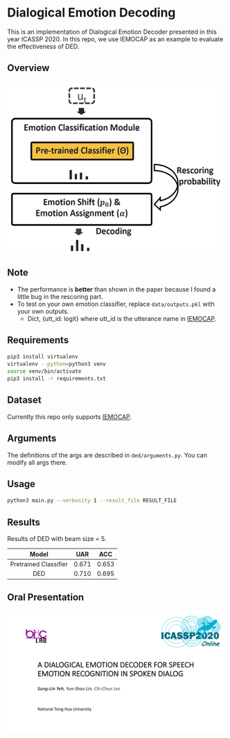 # Dialogical Emotion Decoding

This is an implementation of Dialogical Emotion Decoder presented in this year ICASSP 2020. In this repo, we use IEMOCAP as an example to 
evaluate the effectiveness of DED.

## Overview
	
<p align="center">
  <img src="img/ded.png" width="500" height="400">
</p>


## Note
+ The performance is **better** than shown in the paper because I found a little bug in the rescoring part.
+ To test on your own emotion classifier, replace `data/outputs.pkl` with your own outputs.
	+ Dict, {utt_id: logit} where utt_id is the utterance name in [IEMOCAP](https://sail.usc.edu/iemocap/release_form.php).

## Requirements

```bash
pip3 install virtualenv
virtualenv --python=python3 venv
source venv/bin/activate
pip3 install -r requirements.txt
```

## Dataset

Currently this repo only supports [IEMOCAP](https://sail.usc.edu/iemocap/release_form.php).

## Arguments

The definitions of the args are described in `ded/arguments.py`. You can modify all args there.

## Usage

```bash
python3 main.py --verbosity 1 --result_file RESULT_FILE
```


## Results
Results of DED with beam size = 5.

| Model |  UAR  |  ACC  | 
|:-----:|:-----:|:-----:|
| Pretrained Classifier | 0.671  | 0.653  |
| DED | 0.710  | 0.695  |

## Oral Presentation
[![IMAGE ALT TEXT](img/ICASSP20.png)](https://www.youtube.com/watch?v=Ti4foNyrvzo)
